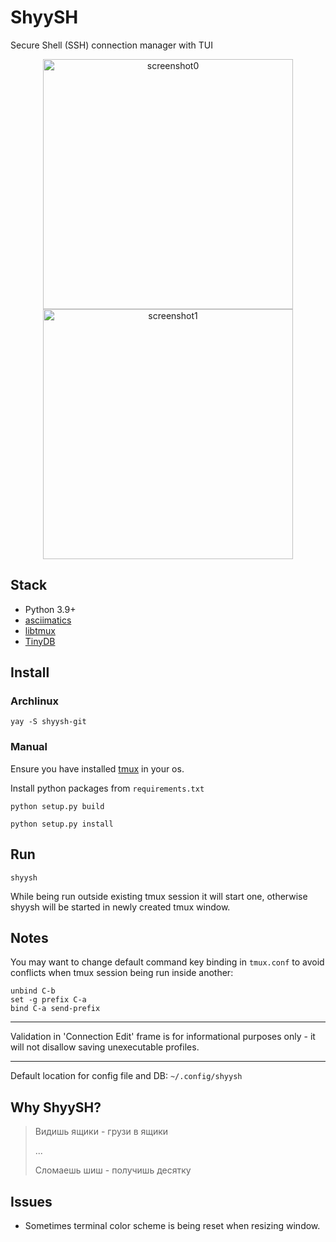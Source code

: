 # ShyySH

Secure Shell (SSH) connection manager with TUI

<p align="center">
<img alt="screenshot0" src="https://user-images.githubusercontent.com/31232338/202361474-9625c22d-d6f2-499c-afed-b35c9e288158.png" width="400"/>
<img alt="screenshot1" src="https://user-images.githubusercontent.com/31232338/202361517-97c532b0-c30f-45a5-9236-9da72f0525f5.png" width="400"/>
</p>

## Stack

* Python 3.9+
* [asciimatics](https://github.com/peterbrittain/asciimatics)
* [libtmux](https://libtmux.git-pull.com/)
* [TinyDB](https://github.com/msiemens/tinydb)

## Install

### Archlinux

```commandline
yay -S shyysh-git
```

### Manual 

Ensure you have installed [tmux](https://github.com/tmux/tmux) in your os.

Install python packages from `requirements.txt`

```commandline
python setup.py build

python setup.py install
```

## Run

```commandline
shyysh
```

While being run outside existing tmux session it will start one, 
otherwise shyysh will be started in newly created tmux window.

## Notes

You may want to change default command key binding in `tmux.conf` to avoid conflicts when tmux session 
being run inside another:

```
unbind C-b
set -g prefix C-a
bind C-a send-prefix
```

---

Validation in 'Connection Edit' frame is for informational purposes only - it will not disallow 
saving unexecutable profiles.

---

Default location for config file and DB: `~/.config/shyysh`

## Why ShyySH?

> Видишь ящики - грузи в ящики
> 
> ...
> 
> Сломаешь шиш - получишь десятку


## Issues

- Sometimes terminal color scheme is being reset when resizing window.

